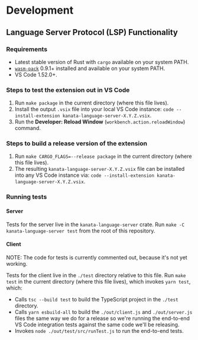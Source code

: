 # Development

## Language Server Protocol (LSP) Functionality

### Requirements

- Latest stable version of Rust with `cargo` available on your system PATH.
- [`wasm-pack`][wasm-pack] 0.9.1+ installed and available on your system PATH.
- VS Code 1.52.0+.

### Steps to test the extension out in VS Code

1. Run `make package` in the current directory (where this file lives).
2. Install the output `.vsix` file into your local VS Code instance: `code
   --install-extension kanata-language-server-X.Y.Z.vsix`.
3. Run the **Developer: Reload Window** (`workbench.action.reloadWindow`)
   command.

### Steps to build a release version of the extension

1. Run `make CARGO_FLAGS=--release package` in the current directory (where
   this file lives).
2. The resulting `kanata-language-server-X.Y.Z.vsix` file can be installed into any VS Code
   instance via: `code --install-extension kanata-language-server-X.Y.Z.vsix`.

### Running tests

#### Server

Tests for the server live in the `kanata-language-server` crate. Run `make -C
kanata-language-server test` from the root of this repository.

#### Client

NOTE: The code for tests is currently commented out, because it's not yet working.

Tests for the client live in the `./test` directory relative to this file. Run
`make test` in the current directory (where this file lives), which invokes
`yarn test`, which:

- Calls `tsc --build test` to build the TypeScript project in the `./test`
  directory.
- Calls `yarn esbuild-all` to build the `./out/client.js` and `./out/server.js`
  files the same way we do for a release so we're running the end-to-end VS
  Code integration tests against the same code we'll be releasing.
- Invokes `node ./out/test/src/runTest.js` to run the end-to-end tests.

[wasm-pack]: https://rustwasm.github.io/wasm-pack/installer/
